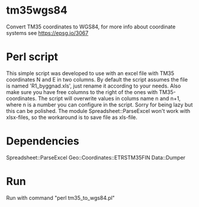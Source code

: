 # tm35wgs84
Convert TM35 coordinates to WGS84, for more info about coordinate systems see https://epsg.io/3067

# Perl script
This simple script was developed to use with an excel file with TM35 coordinates N and E in two columns. By default the script assumes the file is named 'R1_byggnad.xls', just rename it according to your needs. Also make sure you have free columns to the right of the ones with TM35-coordinates. The script will overwrite values in colums name n and n+1, where n is a number you can configure in the script. Sorry for being lazy but this can be polished. The module Spreadsheet::ParseExcel won't work with xlsx-files, so the workaround is to save file as xls-file.

# Dependencies
Spreadsheet::ParseExcel
Geo::Coordinates::ETRSTM35FIN
Data::Dumper

# Run
Run with command "perl tm35_to_wgs84.pl"
